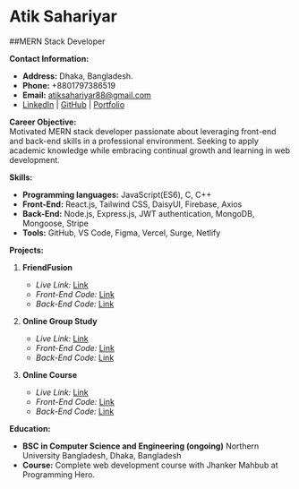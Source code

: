 # Atik Sahariyar 

##MERN Stack Developer

**Contact Information:**  
- **Address:** Dhaka, Bangladesh.
- **Phone:** +8801797386519 
- **Email:** atiksahariyar88@gmail.com  
- [LinkedIn](LinkedIn_Link) | [GitHub](GitHub_Link) | [Portfolio](Portfolio_Link)

**Career Objective:**  
Motivated MERN stack developer passionate about leveraging front-end and back-end skills in a professional environment. Seeking to apply academic knowledge while embracing continual growth and learning in web development.

**Skills:**
- **Programming languages:** JavaScript(ES6), C, C++
- **Front-End:** React.js, Tailwind CSS, DaisyUI, Firebase, Axios
- **Back-End:** Node.js, Express.js, JWT authentication, MongoDB, Mongoose, Stripe
- **Tools:** GitHub, VS Code, Figma, Vercel, Surge, Netlify

**Projects:**  
1. **FriendFusion**
   - *Live Link:* [Link](FriendFusion_Live)
   - *Front-End Code:* [Link](FriendFusion_FrontEnd)
   - *Back-End Code:* [Link](FriendFusion_BackEnd)

2. **Online Group Study**
   - *Live Link:* [Link](OnlineGroupStudy_Live)
   - *Front-End Code:* [Link](OnlineGroupStudy_FrontEnd)
   - *Back-End Code:* [Link](OnlineGroupStudy_BackEnd)

3. **Online Course**
   - *Live Link:* [Link](OnlineCourse_Live)
   - *Front-End Code:* [Link](OnlineCourse_FrontEnd)
   - *Back-End Code:* [Link](OnlineCourse_BackEnd)

**Education:**  
- **BSC in Computer Science and Engineering (ongoing)**
  Northern University Bangladesh, Dhaka, Bangladesh
- **Course:** Complete web development course with Jhanker Mahbub at Programming Hero.
